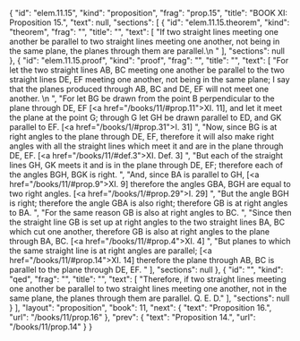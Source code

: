 {
  "id": "elem.11.15",
  "kind": "proposition",
  "frag": "prop.15",
  "title": "BOOK XI: Proposition 15.",
  "text": null,
  "sections": [
    {
      "id": "elem.11.15.theorem",
      "kind": "theorem",
      "frag": "",
      "title": "",
      "text": [
        "If two straight lines meeting one another be parallel to two straight lines meeting one another, not being in the same plane, the planes through them are parallel.\n      "
      ],
      "sections": null
    },
    {
      "id": "elem.11.15.proof",
      "kind": "proof",
      "frag": "",
      "title": "",
      "text": [
        "For let the two straight lines AB, BC meeting one another be parallel to the two straight lines DE, EF meeting one another, not being in the same plane; I say that the planes produced through AB, BC and DE, EF will not meet one another. \n      ",
        "For let BG be drawn from the point B perpendicular to the plane through DE, EF [<a href=\"/books/11/#prop.11\">XI. 11</a>], and let it meet the plane at the point G; through G let GH be drawn parallel to ED, and GK parallel to EF. [<a href=\"/books/1/#prop.31\">I. 31</a>] ",
        "Now, since BG is at right angles to the plane through DE, EF, therefore it will also make right angles with all the straight lines which meet it and are in the plane through DE, EF. [<a href=\"/books/11/#def.3\">XI. Def. 3</a>] ",
        "But each of the straight lines GH, GK meets it and is in the plane through DE, EF; therefore each of the angles BGH, BGK is right. ",
        "And, since BA is parallel to GH, [<a href=\"/books/11/#prop.9\">XI. 9</a>] therefore the angles GBA, BGH are equal to two right angles. [<a href=\"/books/1/#prop.29\">I. 29</a>] ",
        "But the angle BGH is right; therefore the angle GBA is also right; therefore GB is at right angles to BA. ",
        "For the same reason GB is also at right angles to BC. ",
        "Since then the straight line GB is set up at right angles to the two straight lines BA, BC which cut one another, therefore GB is also at right angles to the plane through BA, BC. [<a href=\"/books/11/#prop.4\">XI. 4</a>] ",
        "But planes to which the same straight line is at right angles are parallel; [<a href=\"/books/11/#prop.14\">XI. 14</a>] therefore the plane through AB, BC is parallel to the plane through DE, EF. "
      ],
      "sections": null
    },
    {
      "id": "",
      "kind": "qed",
      "frag": "",
      "title": "",
      "text": [
        "Therefore, if two straight lines meeting one another be parallel to two straight lines meeting one another, not in the same plane, the planes through them are parallel. Q. E. D."
      ],
      "sections": null
    }
  ],
  "layout": "proposition",
  "book": 11,
  "next": {
    "text": "Proposition 16.",
    "url": "/books/11/prop.16"
  },
  "prev": {
    "text": "Proposition 14.",
    "url": "/books/11/prop.14"
  }
}
